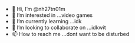 - 👋 Hi, I’m @nh27tn01m
- 👀 I’m interested in ...video games
- 🌱 I’m currently learning ...idk
- 💞️ I’m looking to collaborate on ...idkwit
- 📫 How to reach me ...dont want to be disturbed

<!---
nh27tn01m/nh27tn01m is a ✨ special ✨ repository because its `README.md` (this file) appears on your GitHub profile.
You can click the Preview link to take a look at your changes.
--->
